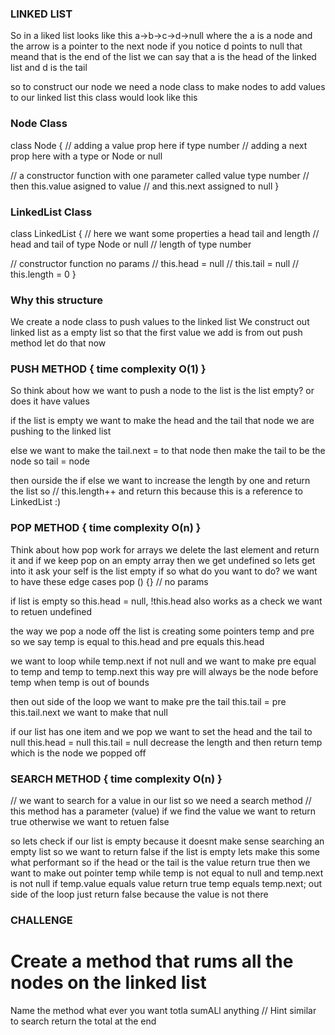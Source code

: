 ### LINKED LIST

So in a liked list looks like this a->b->c->d->null
where the a is a node and the arrow is a pointer to the next node
if you notice d points to null that meand that is the end of the list
we can say that a is the head of the linked list and d is the tail

so to construct our node we need a node class to make nodes to add values to our linked list this class would look like this

### Node Class

class Node {
// adding a value prop here if type number
// adding a next prop here with a type or Node or null

// a constructor function with one parameter called value type number
// then this.value asigned to value
// and this.next assigned to null
}

### LinkedList Class

class LinkedList {
// here we want some properties a head tail and length
// head and tail of type Node or null
// length of type number

// constructor function no params
// this.head = null
// this.tail = null
// this.length = 0
}

### Why this structure

We create a node class to push values to the linked list
We construct out linked list as a empty list so that the first value we add is from out push method let do that now

### PUSH METHOD { time complexity O(1) }

So think about how we want to push a node to the list
is the list empty? or does it have values

if the list is empty we want to make the head and the tail that node we are pushing to the linked list

else we want to make the tail.next = to that node then make the tail to be the node so tail = node

then ourside the if else we want to increase the length by one and return the list so
// this.length++ and return this because this is a reference to LinkedList :)

### POP METHOD { time complexity O(n) }

Think about how pop work for arrays we delete the last element and return it
and if we keep pop on an empty array then we get undefined so lets get into it
ask your self is the list empty if so what do you want to do?
we want to have these edge cases
pop () {} // no params

if list is empty so this.head = null, !this.head also works as a check
we want to retuen undefined

the way we pop a node off the list is creating some pointers temp and pre
so we say temp is equal to this.head and pre equals this.head

we want to loop while temp.next if not null
and we want to make pre equal to temp and temp to temp.next
this way pre will always be the node before temp when temp is out of bounds

then out side of the loop we want to make pre the tail
this.tail = pre
this.tail.next we want to make that null

if our list has one item and we pop we want to set the head and the tail to null
this.head = null
this.tail = null
decrease the length and then return temp which is the node we popped off

### SEARCH METHOD { time complexity O(n) }

// we want to search for a value in our list so we need a search method
// this method has a parameter (value) if we find the value we want to return true otherwise we want to retuen false

so lets check if our list is empty because it doesnt make sense searching an empty list so we want to return false if the list is empty
lets make this some what performant so if the head or the tail is the value return true
then we want to make out pointer temp
while temp is not equal to null and temp.next is not null
if temp.value equals value return true
temp equals temp.next;
out side of the loop just return false because the value is not there

### CHALLENGE

# Create a method that rums all the nodes on the linked list

Name the method what ever you want totla sumALl anything
// Hint similar to search
return the total at the end
